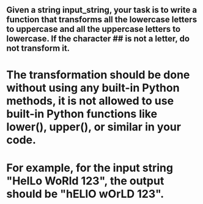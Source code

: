 ## Given a string input_string, your task is to write a function that transforms all the lowercase letters to uppercase and all the uppercase letters to lowercase. If the character ## is not a letter, do not transform it.

# The transformation should be done without using any built-in Python methods, it is not allowed to use built-in Python functions like lower(), upper(), or similar in your code.

# For example, for the input string "HelLo WoRld 123", the output should be "hELlO wOrLD 123".
